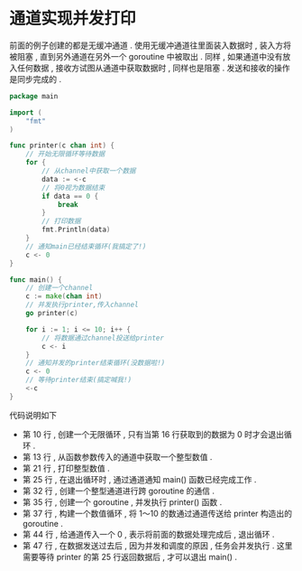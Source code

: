# 通道实现并发打印

前面的例子创建的都是无缓冲通道 . 使用无缓冲通道往里面装入数据时 , 装入方将被阻塞 , 直到另外通道在另外一个 goroutine 中被取出 . 同样 , 如果通道中没有放入任何数据 , 接收方试图从通道中获取数据时 , 同样也是阻塞 . 发送和接收的操作是同步完成的 .

```go
package main

import (
    "fmt"
)

func printer(c chan int) {
    // 开始无限循环等待数据
    for {
        // 从channel中获取一个数据
        data := <-c
        // 将0视为数据结束
        if data == 0 {
            break
        }
        // 打印数据
        fmt.Println(data)
    }
    // 通知main已经结束循环(我搞定了!)
    c <- 0
}

func main() {
    // 创建一个channel
    c := make(chan int)
    // 并发执行printer,传入channel
    go printer(c)

    for i := 1; i <= 10; i++ {
        // 将数据通过channel投送给printer
        c <- i
    }
    // 通知并发的printer结束循环(没数据啦!)
    c <- 0
    // 等待printer结束(搞定喊我!)
    <-c
}
```

代码说明如下

* 第 10 行 , 创建一个无限循环 , 只有当第 16 行获取到的数据为 0 时才会退出循环 . 
* 第 13 行 , 从函数参数传入的通道中获取一个整型数值 . 
* 第 21 行 , 打印整型数值 . 
* 第 25 行 , 在退出循环时 , 通过通道通知 main\(\) 函数已经完成工作 . 
* 第 32 行 , 创建一个整型通道进行跨 goroutine 的通信 . 
* 第 35 行 , 创建一个 goroutine , 并发执行 printer\(\) 函数 . 
* 第 37 行 , 构建一个数值循环 , 将 1～10 的数通过通道传送给 printer 构造出的 goroutine . 
* 第 44 行 , 给通道传入一个 0 , 表示将前面的数据处理完成后 , 退出循环 . 
* 第 47 行 , 在数据发送过去后 , 因为并发和调度的原因 , 任务会并发执行 . 这里需要等待 printer 的第 25 行返回数据后 , 才可以退出 main\(\) . 



